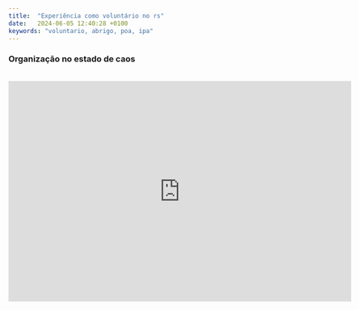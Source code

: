 ```yaml
---
title:  "Experiência como voluntário no rs"
date:   2024-06-05 12:40:28 +0100
keywords: "voluntario, abrigo, poa, ipa"
---
```


### Organização no estado de caos 

<br>

<iframe width="678" height="437" src="https://www.youtube.com/embed/naxt7rl6GRU" title="Qui nous mène?" frameborder="0" allow="accelerometer; autoplay; clipboard-write; encrypted-media; gyroscope; picture-in-picture; web-share" referrerpolicy="strict-origin-when-cross-origin" allowfullscreen></iframe>
